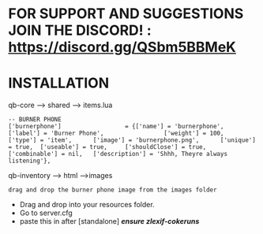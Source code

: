 # FOR SUPPORT AND SUGGESTIONS JOIN THE DISCORD! : https://discord.gg/QSbm5BBMeK
# INSTALLATION
qb-core --> shared --> items.lua
```
-- BURNER PHONE
['burnerphone'] 		  	     = {['name'] = 'burnerphone', 			   	['label'] = 'Burner Phone',             	['weight'] = 100, 		['type'] = 'item', 		['image'] = 'burnerphone.png', 	    ['unique'] = true, 	['useable'] = true, 	['shouldClose'] = true,	   ['combinable'] = nil,   ['description'] = 'Shhh, Theyre always listening'},
```
qb-inventory --> html -->images
```
drag and drop the burner phone image from the images folder
```
- Drag and drop into your resources folder.
- Go to server.cfg
- paste this in after [standalone] ***ensure zlexif-cokeruns***
